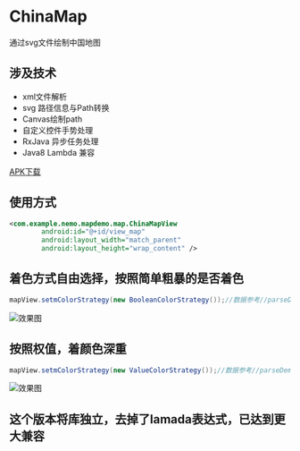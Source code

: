 # ChinaMap
通过svg文件绘制中国地图
## 涉及技术
* xml文件解析
* svg 路径信息与Path转换
* Canvas绘制path
* 自定义控件手势处理
* RxJava 异步任务处理
* Java8 Lambda 兼容

[APK下载](https://raw.githubusercontent.com/ljying/ChinaMap/master/screenshot/sample.apk)

## 使用方式
```xml
<com.example.nemo.mapdemo.map.ChinaMapView
        android:id="@+id/view_map"
        android:layout_width="match_parent"
        android:layout_height="wrap_content" />
```



## 着色方式自由选择，按照简单粗暴的是否着色
```java
mapView.setmColorStrategy(new BooleanColorStrategy());//数据参考//parseDemoData2
```
![效果图](./screenshot/effect2.png)
## 按照权值，着颜色深重

```java
mapView.setmColorStrategy(new ValueColorStrategy());//数据参考//parseDemoData
```
![效果图](./screenshot/effect.png)



## 这个版本将库独立，去掉了lamada表达式，已达到更大兼容

